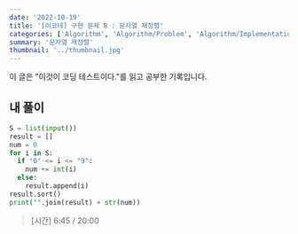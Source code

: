 ```yaml
---
date: '2022-10-19'
title: '[이코테] 구현 문제 8 : 문자열 재정렬'
categories: ['Algorithm', 'Algorithm/Problem', 'Algorithm/Implementation']
summary: '문자열 재정렬'
thumbnail: '../thumbnail.jpg'
---
```


<div class="noticeBox">이 글은 "이것이 코딩 테스트이다."를 읽고 공부한 기록입니다.</div>

## 내 풀이

```python
S = list(input())
result = []
num = 0
for i in S:
  if "0" <= i <= "9":
    num += int(i)
  else:
    result.append(i)
result.sort()
print("".join(result) + str(num))
```

> [시간] 6:45 / 20:00

